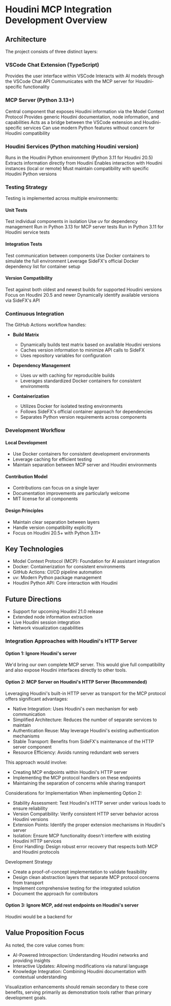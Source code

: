 # Houdini MCP Integration Development Overview

## Architecture

The project consists of three distinct layers:

### VSCode Chat Extension (TypeScript)

Provides the user interface within VSCode
Interacts with AI models through the VSCode Chat API
Communicates with the MCP server for Houdini-specific functionality

### MCP Server (Python 3.13+)

Central component that exposes Houdini information via the Model Context Protocol
Provides generic Houdini documentation, node information, and capabilities
Acts as a bridge between the VSCode extension and Houdini-specific services
Can use modern Python features without concern for Houdini compatibility

### Houdini Services (Python matching Houdini version)

Runs in the Houdini Python environment (Python 3.11 for Houdini 20.5)
Extracts information directly from Houdini
Enables interaction with Houdini instances (local or remote)
Must maintain compatibility with specific Houdini Python versions

### Testing Strategy

Testing is implemented across multiple environments:

#### Unit Tests

Test individual components in isolation
Use uv for dependency management
Run in Python 3.13 for MCP server tests
Run in Python 3.11 for Houdini service tests

#### Integration Tests

Test communication between components
Use Docker containers to simulate the full environment
Leverage SideFX's official Docker dependency list for container setup

#### Version Compatibility

Test against both oldest and newest builds for supported Houdini versions
Focus on Houdini 20.5 and newer
Dynamically identify available versions via SideFX's API

### Continuous Integration

The GitHub Actions workflow handles:

* **Build Matrix**

  * Dynamically builds test matrix based on available Houdini versions
  * Caches version information to minimize API calls to SideFX
  * Uses repository variables for configuration

* **Dependency Management**

  * Uses uv with caching for reproducible builds
  * Leverages standardized Docker containers for consistent environments

* **Containerization**

  * Utilizes Docker for isolated testing environments
  * Follows SideFX's official container approach for dependencies
  * Separates Python version requirements across components

### Development Workflow

#### Local Development

* Use Docker containers for consistent development environments
* Leverage caching for efficient testing
* Maintain separation between MCP server and Houdini environments

#### Contribution Model

* Contributions can focus on a single layer
* Documentation improvements are particularly welcome
* MIT license for all components

#### Design Principles

* Maintain clear separation between layers
* Handle version compatibility explicitly
* Focus on Houdini 20.5+ with Python 3.11+

## Key Technologies

* Model Context Protocol (MCP): Foundation for AI assistant integration
* Docker: Containerization for consistent environments
* GitHub Actions: CI/CD pipeline automation
* uv: Modern Python package management
* Houdini Python API: Core interaction with Houdini

## Future Directions

* Support for upcoming Houdini 21.0 release
* Extended node information extraction
* Live Houdini session integration
* Network visualization capabilities

### Integration Approaches with Houdini's HTTP Server

#### Option 1: Ignore Houdini's server

We'd bring our own complete MCP server. This would give full compatibility and also expose Houdini interfaces directly to other tools.

#### Option 2: MCP Server on Houdini's HTTP Server (Recommended)

Leveraging Houdini's built-in HTTP server as transport for the MCP protocol offers significant advantages:

* Native Integration: Uses Houdini's own mechanism for web communication
* Simplified Architecture: Reduces the number of separate services to maintain
* Authentication Reuse: May leverage Houdini's existing authentication mechanisms
* Stable Transport: Benefits from SideFX's maintenance of the HTTP server component
* Resource Efficiency: Avoids running redundant web servers

This approach would involve:

* Creating MCP endpoints within Houdini's HTTP server
* Implementing the MCP protocol handlers on these endpoints
* Maintaining the separation of concerns while sharing transport

Considerations for Implementation When implementing Option 2:

* Stability Assessment: Test Houdini's HTTP server under various loads to ensure reliability
* Version Compatibility: Verify consistent HTTP server behavior across Houdini versions
* Extension Points: Identify the proper extension mechanisms in Houdini's server
* Isolation: Ensure MCP functionality doesn't interfere with existing Houdini HTTP services
* Error Handling: Design robust error recovery that respects both MCP and Houdini protocols

Development Strategy

* Create a proof-of-concept implementation to validate feasibility
* Design clean abstraction layers that separate MCP protocol concerns from transport
* Implement comprehensive testing for the integrated solution
* Document the approach for contributors

#### Option 3: Ignore MCP, add rest endpoints on Houdini's server

Houdini would be a backend for

## Value Proposition Focus

As noted, the core value comes from:

* AI-Powered Introspection: Understanding Houdini networks and providing insights
* Interactive Updates: Allowing modifications via natural language
* Knowledge Integration: Combining Houdini documentation with contextual understanding

Visualization enhancements should remain secondary to these core benefits, serving primarily as demonstration tools rather than primary development goals.

